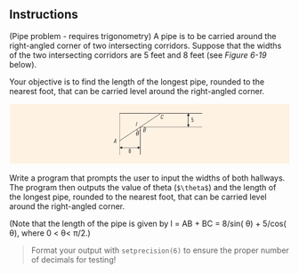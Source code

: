 ## Instructions
(Pipe problem - requires trigonometry) A pipe is to be carried around the right-angled corner of two intersecting corridors. Suppose that the widths of the two intersecting corridors are 5 feet and 8 feet (see *Figure 6-19* below). 

Your objective is to find the length of the longest pipe, rounded to the nearest foot, that can be carried level around the right-angled corner.

![FIGURE 6-19](../assets/Figure-6-19.png)

Write a program that prompts the user to input the widths of both hallways. The program then outputs the value of theta (`$\theta$`) and the length of the longest pipe, rounded to the nearest foot, that can be carried level around the right-angled corner. 

(Note that the length of the pipe is given by l = AB + BC = 8/sin( θ) + 5/cos( θ), where 0 <  θ< &#x3C0;/2.)

> Format your output with `setprecision(6)` to ensure the proper number of decimals for testing!